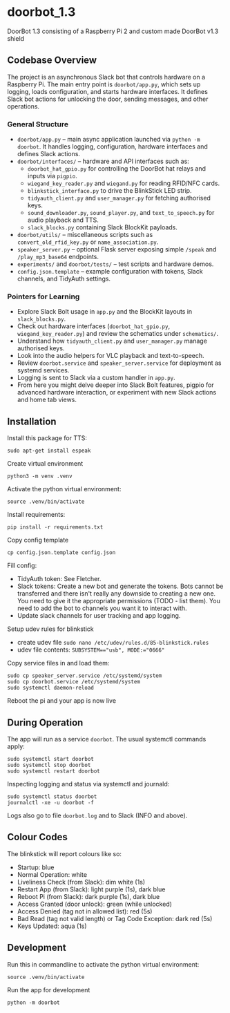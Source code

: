 # doorbot_1.3
DoorBot 1.3 consisting of a Raspberry Pi 2 and custom made DoorBot v1.3 shield

## Codebase Overview

The project is an asynchronous Slack bot that controls hardware on a Raspberry Pi. The main entry point is `doorbot/app.py`, which sets up logging, loads configuration, and starts hardware interfaces. It defines Slack bot actions for unlocking the door, sending messages, and other operations.

### General Structure

- `doorbot/app.py` – main async application launched via `python -m doorbot`. It handles logging, configuration, hardware interfaces and defines Slack actions.
- `doorbot/interfaces/` – hardware and API interfaces such as:
  - `doorbot_hat_gpio.py` for controlling the DoorBot hat relays and inputs via `pigpio`.
  - `wiegand_key_reader.py` and `wiegand.py` for reading RFID/NFC cards.
  - `blinkstick_interface.py` to drive the BlinkStick LED strip.
  - `tidyauth_client.py` and `user_manager.py` for fetching authorised keys.
  - `sound_downloader.py`, `sound_player.py`, and `text_to_speech.py` for audio playback and TTS.
  - `slack_blocks.py` containing Slack BlockKit payloads.
- `doorbot/utils/` – miscellaneous scripts such as `convert_old_rfid_key.py` or `name_association.py`.
- `speaker_server.py` – optional Flask server exposing simple `/speak` and `/play_mp3_base64` endpoints.
- `experiments/` and `doorbot/tests/` – test scripts and hardware demos.
- `config.json.template` – example configuration with tokens, Slack channels, and TidyAuth settings.

### Pointers for Learning

- Explore Slack Bolt usage in `app.py` and the BlockKit layouts in `slack_blocks.py`.
- Check out hardware interfaces (`doorbot_hat_gpio.py`, `wiegand_key_reader.py`) and review the schematics under `schematics/`.
- Understand how `tidyauth_client.py` and `user_manager.py` manage authorised keys.
- Look into the audio helpers for VLC playback and text-to-speech.
- Review `doorbot.service` and `speaker_server.service` for deployment as systemd services.
- Logging is sent to Slack via a custom handler in `app.py`.
- From here you might delve deeper into Slack Bolt features, pigpio for advanced hardware interaction, or experiment with new Slack actions and home tab views.

## Installation

Install this package for TTS:
```
sudo apt-get install espeak
```

Create virtual environment
```
python3 -m venv .venv
```

Activate the python virtual environment:
```
source .venv/bin/activate
```

Install requirements:
```
pip install -r requirements.txt
```

Copy config template
```
cp config.json.template config.json
```

Fill config:
- TidyAuth token: See Fletcher.
- Slack tokens: Create a new bot and generate the tokens. Bots cannot be transferred and there isn't really any downside to creating a new one. You need to give it the appropriate permissions (TODO - list them). You need to add the bot to channels you want it to interact with.
- Update slack channels for user tracking and app logging.

Setup udev rules for blinkstick
- create udev file `sudo nano /etc/udev/rules.d/85-blinkstick.rules`
- udev file contents: `SUBSYSTEM=="usb", MODE:="0666"`


Copy service files in and load them:
```
sudo cp speaker_server.service /etc/systemd/system
sudo cp doorbot.service /etc/systemd/system
sudo systemctl daemon-reload
```

Reboot the pi and your app is now live

## During Operation

The app will run as a service `doorbot`. The usual systemctl commands apply:
```
sudo systemctl start doorbot
sudo systemctl stop doorbot
sudo systemctl restart doorbot
```

Inspecting logging and status via systemctl and journald:
```
sudo systemctl status doorbot
journalctl -xe -u doorbot -f
```

Logs also go to file `doorbot.log` and to Slack (INFO and above).

## Colour Codes

The blinkstick will report colours like so:
- Startup: blue
- Normal Operation: white
- Liveliness Check (from Slack): dim white (1s)
- Restart App (from Slack): light purple (1s), dark blue
- Reboot Pi (from Slack): dark purple (1s), dark blue
- Access Granted (door unlock): green (while unlocked)
- Access Denied (tag not in allowed list): red (5s)
- Bad Read (tag not valid length) or Tag Code Exception: dark red (5s)
- Keys Updated: aqua (1s)

## Development

Run this in commandline to activate the python virtual environment:
```
source .venv/bin/activate
```

Run the app for development
```
python -m doorbot
```


